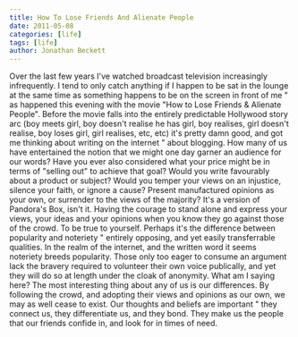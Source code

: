 ```yaml
---
title: How To Lose Friends And Alienate People
date: 2011-05-08
categories: [life]
tags: [life]
author: Jonathan Beckett
---
```


Over the last few years I've watched broadcast television increasingly infrequently. I tend to only catch anything if I happen to be sat in the lounge at the same time as something happens to be on the screen in front of me " as happened this evening with the movie "How to Lose Friends & Alienate People". Before the movie falls into the entirely predictable Hollywood story arc (boy meets girl, boy doesn't realise he has girl, boy realises, girl doesn't realise, boy loses girl, girl realises, etc, etc) it's pretty damn good, and got me thinking about writing on the internet " about blogging. How many of us have entertained the notion that we might one day garner an audience for our words? Have you ever also considered what your price might be in terms of "selling out" to achieve that goal? Would you write favourably about a product or subject? Would you temper your views on an injustice, silence your faith, or ignore a cause? Present manufactured opinions as your own, or surrender to the views of the majority? It's a version of Pandora's Box, isn't it. Having the courage to stand alone and express your views, your ideas and your opinions when you know they go against those of the crowd. To be true to yourself. Perhaps it's the difference between popularity and noteriety " entirely opposing, and yet easily transferrable qualities. In the realm of the internet, and the written word it seems noteriety breeds popularity. Those only too eager to consume an argument lack the bravery required to volunteer their own voice publically, and yet they will do so at length under the cloak of anonymity. What am I saying here? The most interesting thing about any of us is our differences. By following the crowd, and adopting their views and opinions as our own, we may as well cease to exist. Our thoughts and beliefs are important " they connect us, they differentiate us, and they bond. They make us the people that our friends confide in, and look for in times of need.